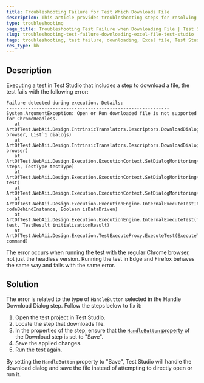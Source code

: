 ```yaml
---
title: Troubleshooting Failure for Test Which Downloads File
description: This article provides troubleshooting steps for resolving a test failure that occurs on attempt to download file during test execution.
type: troubleshooting
page_title: Troubleshooting Test Failure when Downloading File | Test Studio | Telerik
slug: troubleshooting-test-failure-downloading-excel-file-test-studio
tags: troubleshooting, test failure, downloading, Excel file, Test Studio
res_type: kb
---
```


## Description

Executing a test in Test Studio that includes a step to download a file, the test fails with the following error:

````
Failure detected during execution. Details:
------------------------------------------------------------
System.ArgumentException: Open or Run downloaded file is not supported for ChromeHeadless.
   at ArtOfTest.WebAii.Design.IntrinsicTranslators.Descriptors.DownloadDialogHandlerDescriptor.CreateChromeHeadlessDialogs(Browser browser, List`1 dialogs)
   at ArtOfTest.WebAii.Design.IntrinsicTranslators.Descriptors.DownloadDialogHandlerDescriptor.InitializeDialogs(Browser browser)
   at ArtOfTest.WebAii.Design.Execution.ExecutionContext.SetDialogMonitoring(AutomationStepList steps, TestType testType)
   at ArtOfTest.WebAii.Design.Execution.ExecutionContext.SetDialogMonitoring(Test test)
   at ArtOfTest.WebAii.Design.Execution.ExecutionContext.SetDialogMonitoring()
   at ArtOfTest.WebAii.Design.Execution.ExecutionEngine.InternalExecuteTestIteration(Object codeBehindInstance, Boolean isDataDriven)
   at ArtOfTest.WebAii.Design.Execution.ExecutionEngine.InternalExecuteTest(Test test, TestResult initializationResult)
   at ArtOfTest.WebAii.Design.Execution.TestExecuteProxy.ExecuteTest(ExecuteTestCommand command)
````

The error occurs when running the test with the regular Chrome browser, not just the headless version. Running the test in Edge and Firefox behaves the same way and fails with the same error. 

## Solution

The error is related to the type of `HandleButton` selected in the Handle Download Dialog step. Follow the steps below to fix it: 

1. Open the test project in Test Studio.
2. Locate the step that downloads file.
3. In the properties of the step, ensure that the <a href="/features/dialogs-and-popups/dialogs#handle-button" target="_blank">`HandleButton` property</a> of the Download step is set to "Save".
4. Save the applied changes.
5. Run the test again.


By setting the `HandleButton` property to "Save", Test Studio will handle the download dialog and save the file instead of attempting to directly open or run it.




